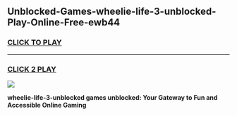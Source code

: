 
## Unblocked-Games-wheelie-life-3-unblocked-Play-Online-Free-ewb44
<h3>
<a href="https://premium76.site?title=wheelie-life-3-unblocked&ref=26A">CLICK TO PLAY</a></h3>
<hr>

<h3>
<a href="https://premium76.site?title=wheelie-life-3-unblocked&ref=26A">CLICK 2 PLAY</a>
  
</h3>

<a href="https://premium76.site?title=wheelie-life-3-unblocked&ref=26A"><img src="https://clearcache.store/games.png"></a>


**wheelie-life-3-unblocked games unblocked: Your Gateway to Fun and Accessible Online Gaming**
